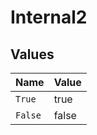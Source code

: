 # Internal2


## Values

| Name    | Value   |
| ------- | ------- |
| `True`  | true    |
| `False` | false   |